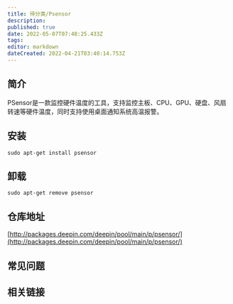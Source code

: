 ```yaml
---
title: 待分类/Psensor
description: 
published: true
date: 2022-05-07T07:48:25.433Z
tags: 
editor: markdown
dateCreated: 2022-04-21T03:40:14.753Z
---
```


## 简介

PSensor是一款监控硬件温度的工具，支持监控主板、CPU、GPU、硬盘、风扇转速等硬件温度，同时支持使用桌面通知系统高温报警。

## 安装

`sudo apt-get install psensor`

## 卸载

`sudo apt-get remove psensor`

## 仓库地址

[http://packages.deepin.com/deepin/pool/main/p/psensor/](http://packages.deepin.com/deepin/pool/main/p/psensor/)


## 常见问题


## 相关链接